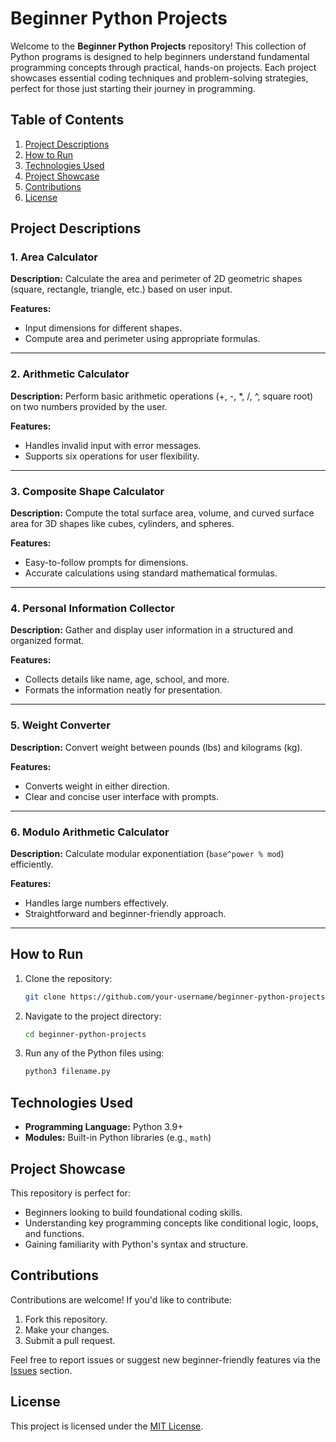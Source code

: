 # Beginner Python Projects

Welcome to the **Beginner Python Projects** repository! This collection of Python programs is designed to help beginners understand fundamental programming concepts through practical, hands-on projects. Each project showcases essential coding techniques and problem-solving strategies, perfect for those just starting their journey in programming.

## Table of Contents

1. [Project Descriptions](#project-descriptions)
2. [How to Run](#how-to-run)
3. [Technologies Used](#technologies-used)
4. [Project Showcase](#project-showcase)
5. [Contributions](#contributions)
6. [License](#license)

## Project Descriptions

### 1. Area Calculator
**Description:** Calculate the area and perimeter of 2D geometric shapes (square, rectangle, triangle, etc.) based on user input.

**Features:**
- Input dimensions for different shapes.
- Compute area and perimeter using appropriate formulas.

---

### 2. Arithmetic Calculator
**Description:** Perform basic arithmetic operations (+, -, *, /, ^, square root) on two numbers provided by the user.

**Features:**
- Handles invalid input with error messages.
- Supports six operations for user flexibility.

---

### 3. Composite Shape Calculator
**Description:** Compute the total surface area, volume, and curved surface area for 3D shapes like cubes, cylinders, and spheres.

**Features:**
- Easy-to-follow prompts for dimensions.
- Accurate calculations using standard mathematical formulas.

---

### 4. Personal Information Collector
**Description:** Gather and display user information in a structured and organized format.

**Features:**
- Collects details like name, age, school, and more.
- Formats the information neatly for presentation.

---

### 5. Weight Converter
**Description:** Convert weight between pounds (lbs) and kilograms (kg).

**Features:**
- Converts weight in either direction.
- Clear and concise user interface with prompts.

---

### 6. Modulo Arithmetic Calculator
**Description:** Calculate modular exponentiation (`base^power % mod`) efficiently.

**Features:**
- Handles large numbers effectively.
- Straightforward and beginner-friendly approach.

---

## How to Run

1. Clone the repository:
    ```bash
    git clone https://github.com/your-username/beginner-python-projects.git
    ```
2. Navigate to the project directory:
    ```bash
    cd beginner-python-projects
    ```
3. Run any of the Python files using:
    ```bash
    python3 filename.py
    ```

## Technologies Used

- **Programming Language:** Python 3.9+
- **Modules:** Built-in Python libraries (e.g., `math`)

## Project Showcase

This repository is perfect for:
- Beginners looking to build foundational coding skills.
- Understanding key programming concepts like conditional logic, loops, and functions.
- Gaining familiarity with Python's syntax and structure.

## Contributions

Contributions are welcome! If you'd like to contribute:
1. Fork this repository.
2. Make your changes.
3. Submit a pull request.

Feel free to report issues or suggest new beginner-friendly features via the [Issues](https://github.com/your-username/beginner-python-projects/issues) section.

## License

This project is licensed under the [MIT License](LICENSE).
